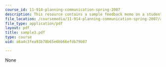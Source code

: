 ```yaml
---
course_id: 11-914-planning-communication-spring-2007
description: This resource contains a sample feedback memo on a student briefing.
file_location: /coursemedia/11-914-planning-communication-spring-2007/a6a4c3fea93b78b65e6bb66efdb79b87_sample3.pdf
file_type: application/pdf
layout: pdf
title: sample3.pdf
type: course
uid: a6a4c3fea93b78b65e6bb66efdb79b87

---
```

None